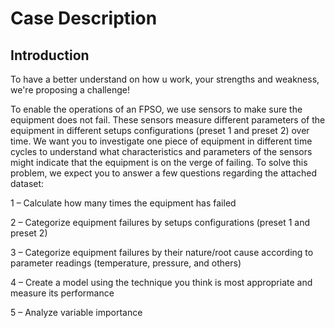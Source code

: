 # Case Description

## Introduction

To have a better understand on how u work, your strengths and weakness, we're proposing a challenge!

To enable the operations of an FPSO, we use sensors to make sure the equipment does not fail. These sensors measure different parameters of the equipment in different setups configurations (preset 1 and preset 2) over time. We want you to investigate one piece of equipment in different time cycles to understand what characteristics and parameters of the sensors might indicate that the equipment is on the verge of failing. To solve this problem, we expect you to answer a few questions regarding the attached dataset:

1 – Calculate how many times the equipment has failed

2 – Categorize equipment failures by setups configurations (preset 1 and preset 2)

3 – Categorize equipment failures by their nature/root cause according to parameter readings (temperature, pressure, and others)

4 – Create a model using the technique you think is most appropriate and measure its performance

5 – Analyze variable importance
